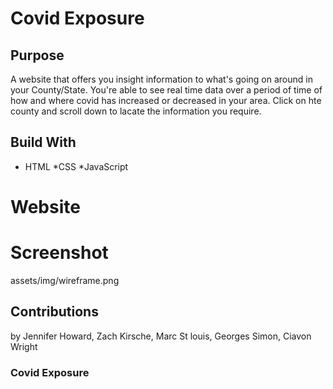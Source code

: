 # Covid Exposure


## Purpose
A website that offers you insight information to what's going on around in your County/State.
You're able to see real time data over a period of time of how and where covid has increased or decreased in your area.
Click on hte county and scroll down to lacate the information you require.

## Build With 
* HTML
*CSS
*JavaScript

# Website 


# Screenshot 
assets/img/wireframe.png


## Contributions 
by Jennifer Howard, Zach Kirsche, Marc St louis, Georges Simon, Ciavon Wright

### Covid Exposure  
